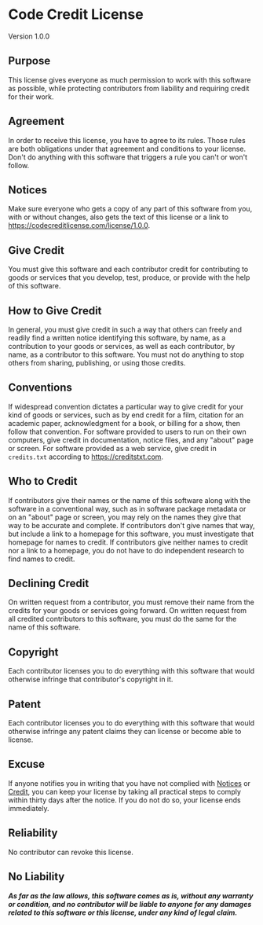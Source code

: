 # Code Credit License

Version 1.0.0

## Purpose

This license gives everyone as much permission to work with
this software as possible, while protecting contributors
from liability and requiring credit for their work.

## Agreement

In order to receive this license, you have to agree
to its rules.  Those rules are both obligations under
that agreement and conditions to your license.  Don't do
anything with this software that triggers a rule you can't
or won't follow.

## Notices

Make sure everyone who gets a copy of any part of
this software from you, with or without changes,
also gets the text of this license or a link to
<https://codecreditlicense.com/license/1.0.0>.

## Give Credit

You must give this software and each contributor credit
for contributing to goods or services that you develop,
test, produce, or provide with the help of this software.

## How to Give Credit

In general, you must give credit in such a way that others
can freely and readily find a written notice identifying
this software, by name, as a contribution to your goods
or services, as well as each contributor, by name, as a
contributor to this software.  You must not do anything
to stop others from sharing, publishing, or using those
credits.

## Conventions

If widespread convention dictates a particular way to
give credit for your kind of goods or services, such as
by end credit for a film, citation for an academic paper,
acknowledgment for a book, or billing for a show, then
follow that convention.  For software provided to users to
run on their own computers, give credit in documentation,
notice files, and any "about" page or screen.  For software
provided as a web service, give credit in `credits.txt`
according to <https://creditstxt.com>.

## Who to Credit

If contributors give their names or the name of this
software along with the software in a conventional way,
such as in software package metadata or on an "about"
page or screen, you may rely on the names they give that
way to be accurate and complete.  If contributors don't
give names that way, but include a link to a homepage
for this software, you must investigate that homepage for
names to credit.  If contributors give neither names to
credit nor a link to a homepage, you do not have to do
independent research to find names to credit.

## Declining Credit

On written request from a contributor, you must remove
their name from the credits for your goods or services
going forward.  On written request from all credited
contributors to this software, you must do the same for
the name of this software.

## Copyright

Each contributor licenses you to do everything with this
software that would otherwise infringe that contributor's
copyright in it.

## Patent

Each contributor licenses you to do everything with this
software that would otherwise infringe any patent claims
they can license or become able to license.

## Excuse

If anyone notifies you in writing that you have not
complied with [Notices](#notices) or [Credit](#credit),
you can keep your license by taking all practical steps
to comply within thirty days after the notice.  If you do
not do so, your license ends immediately.

## Reliability

No contributor can revoke this license.

## No Liability

***As far as the law allows, this software comes as is,
without any warranty or condition, and no contributor
will be liable to anyone for any damages related to this
software or this license, under any kind of legal claim.***
